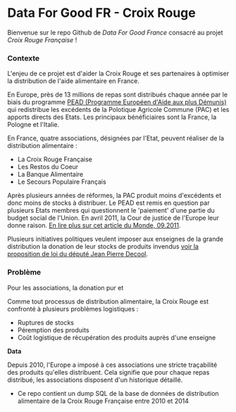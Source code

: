 # Data For Good FR - Croix Rouge

Bienvenue sur le repo Github de _Data For Good France_ consacré au projet _Croix Rouge Française_ !

### Contexte

L'enjeu de ce projet est d'aider la Croix Rouge et ses partenaires à optimiser la distribution de l'aide alimentaire en France. 

En Europe, près de 13 millions de repas sont distribués chaque année par le biais du programme [PEAD (Programme Européen d'Aide aux plus Démunis)](http://fr.wikipedia.org/wiki/Programme_europ%C3%A9en_d%27aide_aux_plus_d%C3%A9munis) qui redistribue les excédents de la Polotique Agricole Commune (PAC) et les apports directs des Etats. Les principaux bénéficiaires sont la France, la Pologne et l'Italie. 

En France, quatre associations, désignées par l'Etat, peuvent réaliser de la distribution alimentaire : 
  - La Croix Rouge Française
  - Les Restos du Coeur
  - La Banque Alimentaire
  - Le Secours Populaire Français

Après plusieurs années de réformes, la PAC produit moins d'excédents et donc moins de stocks à distribuer. Le PEAD est remis en question par plusieurs Etats membres qui questionnent le 'paiement' d'une partie du budget social de l'Union. En avril 2011, la Cour de justice de l'Europe leur donne raison. [En lire plus sur cet article du Monde, 09.2011](http://www.lemonde.fr/europe/article/2011/09/19/ue-les-ong-s-indignent-contre-la-remise-en-question-d-un-programme-d-aide-aux-plus-demunis_1574539_3214.html#). 

Plusieurs initiatives politiques veulent imposer aux enseignes de la grande distribution la donation de leur stocks de produits invendus [voir la proposition de loi du député Jean Pierre Decool](http://www.assemblee-nationale.fr/14/propositions/pion2213.asp). 

### Problème

Pour les associations, la donation pur et 

Comme tout processus de distribution alimentaire, la Croix Rouge est confronté à plusieurs problèmes logistiques : 

  - Ruptures de stocks
  - Péremption des produits
  - Coût logistique de récupération des produits auprès d'une enseigne

**Data** 

Depuis 2010, l'Europe a imposé à ces associations une stricte traçabilité des produits qu'elles distribuent. Cela signifie que pour chaque repas distribué, les associations disposent d'un historique détaillé. 

- Ce repo contient un dump SQL de la base de données de distribution alimentaire de la Croix Rouge Française entre 2010 et 2014

